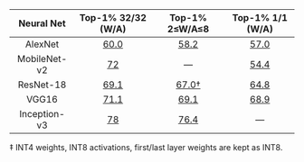 |  Neural Net  | Top-1% 32/32 (W/A) | Top-1% 2≤W/A≤8 | Top-1% 1/1 (W/A) |
|:------------:|:------------------:|:--------------:|:----------------:|
|    AlexNet   |        [60.0](https://arxiv.org/abs/1605.07678)        |      [58.2](https://dl.acm.org/doi/abs/10.5555/3408352.3408572)     |       [57.0](https://arxiv.org/pdf/1807.07948.pdf)       |
| MobileNet-v2 |         [72](https://github.com/d-li14/mobilenetv2.pytorch)         |        —       |       [54.4](https://arxiv.org/pdf/1907.12629.pdf)       |
|   ResNet-18  |        [69.1](https://arxiv.org/abs/1605.07678)        |      [67.0†](https://arxiv.org/pdf/1707.09870.pdf)     |       [64.8](https://arxiv.org/pdf/1707.09870.pdf)       |
|     VGG16    |        [71.1](https://arxiv.org/abs/1605.07678)        |      [69.1](http://openaccess.thecvf.com/content_cvpr_2018/papers/Wang_Two-Step_Quantization_for_CVPR_2018_paper.pdf)      |       [68.9](https://ietresearch.onlinelibrary.wiley.com/doi/10.1049/trit.2018.1026)       |
| Inception-v3 |         [78](https://arxiv.org/abs/1605.07678)         |      [76.4](https://github.com/Xilinx/graffitist)     |         —        |


‡ INT4 weights, INT8 activations, first/last layer weights are kept as INT8.
